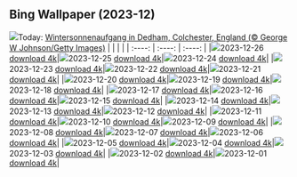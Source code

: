 ## Bing Wallpaper (2023-12)
![](https://global.bing.com/th?id=OHR.BoxingDaySunrise_DE-DE5103627407_UHD.jpg&w=1000)Today: [Wintersonnenaufgang in Dedham, Colchester, England (© George W Johnson/Getty Images)](https://global.bing.com/th?id=OHR.BoxingDaySunrise_DE-DE5103627407_UHD.jpg)
|      |      |      |
| :----: | :----: | :----: |
|![](https://global.bing.com/th?id=OHR.BoxingDaySunrise_DE-DE5103627407_UHD.jpg&pid=hp&w=384&h=216&rs=1&c=4)2023-12-26 [download 4k](https://global.bing.com/th?id=OHR.BoxingDaySunrise_DE-DE5103627407_UHD.jpg)|![](https://global.bing.com/th?id=OHR.CaribouChristmas_DE-DE4610798173_UHD.jpg&pid=hp&w=384&h=216&rs=1&c=4)2023-12-25 [download 4k](https://global.bing.com/th?id=OHR.CaribouChristmas_DE-DE4610798173_UHD.jpg)|![](https://global.bing.com/th?id=OHR.EstoniaXmasEve_DE-DE2504382922_UHD.jpg&pid=hp&w=384&h=216&rs=1&c=4)2023-12-24 [download 4k](https://global.bing.com/th?id=OHR.EstoniaXmasEve_DE-DE2504382922_UHD.jpg)|
|![](https://global.bing.com/th?id=OHR.AlpsReflecting_DE-DE8445668418_UHD.jpg&pid=hp&w=384&h=216&rs=1&c=4)2023-12-23 [download 4k](https://global.bing.com/th?id=OHR.AlpsReflecting_DE-DE8445668418_UHD.jpg)|![](https://global.bing.com/th?id=OHR.CastleriggStoneCircleUK_DE-DE1663391323_UHD.jpg&pid=hp&w=384&h=216&rs=1&c=4)2023-12-22 [download 4k](https://global.bing.com/th?id=OHR.CastleriggStoneCircleUK_DE-DE1663391323_UHD.jpg)|![](https://global.bing.com/th?id=OHR.LjubljanaLights_DE-DE1296563106_UHD.jpg&pid=hp&w=384&h=216&rs=1&c=4)2023-12-21 [download 4k](https://global.bing.com/th?id=OHR.LjubljanaLights_DE-DE1296563106_UHD.jpg)|
|![](https://global.bing.com/th?id=OHR.ValGardenaItaly_DE-DE0637629816_UHD.jpg&pid=hp&w=384&h=216&rs=1&c=4)2023-12-20 [download 4k](https://global.bing.com/th?id=OHR.ValGardenaItaly_DE-DE0637629816_UHD.jpg)|![](https://global.bing.com/th?id=OHR.WarsawChristmas_DE-DE0154947188_UHD.jpg&pid=hp&w=384&h=216&rs=1&c=4)2023-12-19 [download 4k](https://global.bing.com/th?id=OHR.WarsawChristmas_DE-DE0154947188_UHD.jpg)|![](https://global.bing.com/th?id=OHR.CapitolReefSnow_DE-DE9763583316_UHD.jpg&pid=hp&w=384&h=216&rs=1&c=4)2023-12-18 [download 4k](https://global.bing.com/th?id=OHR.CapitolReefSnow_DE-DE9763583316_UHD.jpg)|
|![](https://global.bing.com/th?id=OHR.WinterWaxwings_DE-DE9437107900_UHD.jpg&pid=hp&w=384&h=216&rs=1&c=4)2023-12-17 [download 4k](https://global.bing.com/th?id=OHR.WinterWaxwings_DE-DE9437107900_UHD.jpg)|![](https://global.bing.com/th?id=OHR.FestivelyIlluminated_DE-DE8371347371_UHD.jpg&pid=hp&w=384&h=216&rs=1&c=4)2023-12-16 [download 4k](https://global.bing.com/th?id=OHR.FestivelyIlluminated_DE-DE8371347371_UHD.jpg)|![](https://global.bing.com/th?id=OHR.SantaPark_DE-DE9078784371_UHD.jpg&pid=hp&w=384&h=216&rs=1&c=4)2023-12-15 [download 4k](https://global.bing.com/th?id=OHR.SantaPark_DE-DE9078784371_UHD.jpg)|
|![](https://global.bing.com/th?id=OHR.BorealOwl_DE-DE9921570307_UHD.jpg&pid=hp&w=384&h=216&rs=1&c=4)2023-12-14 [download 4k](https://global.bing.com/th?id=OHR.BorealOwl_DE-DE9921570307_UHD.jpg)|![](https://global.bing.com/th?id=OHR.LofotenRorbu_DE-DE8900976536_UHD.jpg&pid=hp&w=384&h=216&rs=1&c=4)2023-12-13 [download 4k](https://global.bing.com/th?id=OHR.LofotenRorbu_DE-DE8900976536_UHD.jpg)|![](https://global.bing.com/th?id=OHR.Poinsettia_DE-DE8566445332_UHD.jpg&pid=hp&w=384&h=216&rs=1&c=4)2023-12-12 [download 4k](https://global.bing.com/th?id=OHR.Poinsettia_DE-DE8566445332_UHD.jpg)|
|![](https://global.bing.com/th?id=OHR.MountainDayChina_DE-DE7862538166_UHD.jpg&pid=hp&w=384&h=216&rs=1&c=4)2023-12-11 [download 4k](https://global.bing.com/th?id=OHR.MountainDayChina_DE-DE7862538166_UHD.jpg)|![](https://global.bing.com/th?id=OHR.SaharaDunes_DE-DE6555086402_UHD.jpg&pid=hp&w=384&h=216&rs=1&c=4)2023-12-10 [download 4k](https://global.bing.com/th?id=OHR.SaharaDunes_DE-DE6555086402_UHD.jpg)|![](https://global.bing.com/th?id=OHR.PatagoniaGuanaco_DE-DE6032198626_UHD.jpg&pid=hp&w=384&h=216&rs=1&c=4)2023-12-09 [download 4k](https://global.bing.com/th?id=OHR.PatagoniaGuanaco_DE-DE6032198626_UHD.jpg)|
|![](https://global.bing.com/th?id=OHR.NurnbergSouvenir_DE-DE5480513127_UHD.jpg&pid=hp&w=384&h=216&rs=1&c=4)2023-12-08 [download 4k](https://global.bing.com/th?id=OHR.NurnbergSouvenir_DE-DE5480513127_UHD.jpg)|![](https://global.bing.com/th?id=OHR.GrandCanyonVerdon_DE-DE4754028043_UHD.jpg&pid=hp&w=384&h=216&rs=1&c=4)2023-12-07 [download 4k](https://global.bing.com/th?id=OHR.GrandCanyonVerdon_DE-DE4754028043_UHD.jpg)|![](https://global.bing.com/th?id=OHR.CERNCenter_DE-DE6757496511_UHD.jpg&pid=hp&w=384&h=216&rs=1&c=4)2023-12-06 [download 4k](https://global.bing.com/th?id=OHR.CERNCenter_DE-DE6757496511_UHD.jpg)|
|![](https://global.bing.com/th?id=OHR.AlpsCastles_DE-DE6522289575_UHD.jpg&pid=hp&w=384&h=216&rs=1&c=4)2023-12-05 [download 4k](https://global.bing.com/th?id=OHR.AlpsCastles_DE-DE6522289575_UHD.jpg)|![](https://global.bing.com/th?id=OHR.CheetahDay_DE-DE1860675444_UHD.jpg&pid=hp&w=384&h=216&rs=1&c=4)2023-12-04 [download 4k](https://global.bing.com/th?id=OHR.CheetahDay_DE-DE1860675444_UHD.jpg)|![](https://global.bing.com/th?id=OHR.AdventCandles_DE-DE5745252681_UHD.jpg&pid=hp&w=384&h=216&rs=1&c=4)2023-12-03 [download 4k](https://global.bing.com/th?id=OHR.AdventCandles_DE-DE5745252681_UHD.jpg)|
|![](https://global.bing.com/th?id=OHR.AngkorPark_DE-DE5680192070_UHD.jpg&pid=hp&w=384&h=216&rs=1&c=4)2023-12-02 [download 4k](https://global.bing.com/th?id=OHR.AngkorPark_DE-DE5680192070_UHD.jpg)|![](https://global.bing.com/th?id=OHR.IcebergAntarctica_DE-DE5154867444_UHD.jpg&pid=hp&w=384&h=216&rs=1&c=4)2023-12-01 [download 4k](https://global.bing.com/th?id=OHR.IcebergAntarctica_DE-DE5154867444_UHD.jpg)|